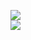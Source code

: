 [![](https://img.shields.io/badge/Made%20With-Github%20Spray-lightgrey.svg?style=for-the-badge&logo=github)](https://github.com/Annihil/github-spray#20913)  
[![](https://i.imgur.com/2DrTn0Z.gif)](https://github.com/Annihil/github-spray)
